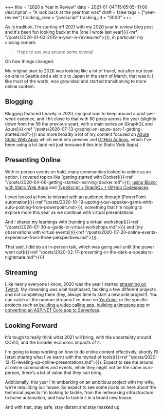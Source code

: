 +++
title = "2020 a Year in Review"
date = 2021-01-04T15:05:05+11:00
description = "A look back at the year that was"
draft = false
tags = ["year-review"]
tracking_area = "javascript"
tracking_id = "0000"
+++

As is tradition, I'm starting off 2021 with my 2020 year in review blog post and it's been fun looking back at the [one I wrote last year]({{<ref "/posts/2020-01-02-2019-a-year-in-review.md">}}), in particular my closing remark:

> Hope to see you around some events!

Oh how things changed.

My original start to 2020 was looking like a lot of travel, but after our team on-site in Seattle and a ski trip to Japan in the start of March, that was it. I, like most of the world, was grounded and started transitioning to more online content.

## Blogging

Blogging featured heavily in 2020, my goal was to keep around a post-per-week cadence, and I hit close to that with 50 posts across the year (slightly down from the 58 the previous year), with a main series on [GraphQL and Azure]({{<ref "/posts/2020-07-13-graphql-on-azure-part-1-getting-started.md">}}) and more broadly a lot of my content focused on [Azure Static Web Apps](https://docs.microsoft.com/azure/static-web-apps/?{{<cda>}}) which went into preview and [GitHub Actions](https://docs.github.com/en/free-pro-team@latest/actions?{{<cda>}}), which I've been using a lot (and not just because it ties into Static Web Apps).

## Presenting Online

With in-person events on hold, many communities looked to online as an option. I covered topics like [getting started with Docker]({{<ref "/posts/2020-04-06-getting-started-learning-docker.md">}}), [using Blazor with Static Web Apps](https://www.youtube.com/watch?v=9cwOsW5KBm0) and [TypeScript + GraphQL + GitHub Codespaces](https://www.youtube.com/watch?v=z50r9bMAdB0).

I even looked at how to interact with an audience through [PowerPoint automation]({{<ref "/posts/2020-10-19-upping-your-speaker-game-with-auto-posting-from-powerpoint.md>}}), something that I'm hoping to explore more this year as we continue with virtual presentations.

And I shared my learnings with [running a virtual workshop]({{<ref "/posts/2020-07-30-a-guide-to-virtual-workshops.md">}}) and [my observations with virtual events]({{<ref "/posts/2020-07-20-online-events-experience-from-three-perspectives.md">}}).

That said, I did do an in-person talk, which was going well until [the power went out]({{<ref "/posts/2020-02-17-presenting-in-the-dark-a-speakers-nightmare.md">}})!

## Streaming

Like nearly everyone I know, 2020 was the year I started [streaming on Twitch](https://twitch.tv/NumberOneAaron). My streaming was a bit haphazard, tackling a few different projects and not completing them (hey, always time to start a new side project!). You can catch all the random streams I've done on [YouTube](https://www.youtube.com/playlist?list=PLo-HK2IT4q4i4CFe9shoejGHV0lAg1BFz), or the specific projects such as [building a video calling app](https://www.youtube.com/playlist?list=PLo-HK2IT4q4jr7n4jnMM5SHO2A2o1jE25), [building a timezone app](https://www.youtube.com/playlist?list=PLo-HK2IT4q4hETTu-CaytMN1SxMQFYZgh) or [converting an ASP.NET Core app to Serverless](https://www.youtube.com/playlist?list=PLo-HK2IT4q4h1tkH7ASMO0hBAAfpHbhuW).

## Looking Forward

It's tough to really think what 2021 will bring, with the uncertainty around COVID, and the broader economic impacts of it.

I'm going to keep working on how to do online content effectively, shortly I'll [start sharing what I've learnt with the myriad of tools]({{<ref "/posts/2020-12-15-leveling-up-online-presentations.md">}}). Expect to see me around at online communities and events, while they might not be the same as in-person, there's a lot of value that they can bring.

Additionally, this year I'm embarking on an ambitious project with my wife, we're rebuilding our house. So expect to see some posts on here about the technical aspects I'm looking to tackle, from the networking infrastructure to home automation, and how to tackle it in a brand new house.

And with that, stay safe, stay distant and stay masked up.
